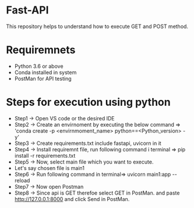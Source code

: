 # Fast-API

This repository helps to understand how to execute GET and POST method.

# Requiremnets
* Python 3.6 or above
* Conda installed in system
* PostMan for API testing

# Steps for execution using python
* Step1 -> Open VS code or the desired IDE
* Step2 -> Create an envirnoment by executing the below command => 'conda create -p <envirnmoment_name> python==<Python_version> -y'
* Step3 -> Create requirements.txt include fastapi, uvicorn in it
* Step4 -> Install requiremnt file, run following command i terminal => pip install -r requirements.txt
* Step5 -> Now, select main file which you want to execute.
* Let's say chosen file is main1
* Step6 -> Run following command in terminal=> uvicorn main1:app --reload
* Step7 -> Now open Postman
* Step8 -> Since api is GET therefoe select GET in PostMan. and paste http://127.0.0.1:8000 and click Send in PostMan.

